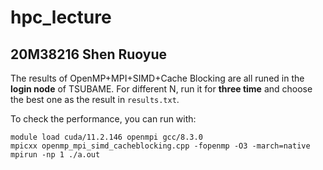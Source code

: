 # hpc_lecture

## 20M38216 Shen Ruoyue

The results of OpenMP+MPI+SIMD+Cache Blocking are all runed in the **login node** of TSUBAME. For different N, run it for **three time** and choose the best one as the result in `results.txt`.

To check the performance, you can run with:

```
module load cuda/11.2.146 openmpi gcc/8.3.0
mpicxx openmp_mpi_simd_cacheblocking.cpp -fopenmp -O3 -march=native
mpirun -np 1 ./a.out
```

